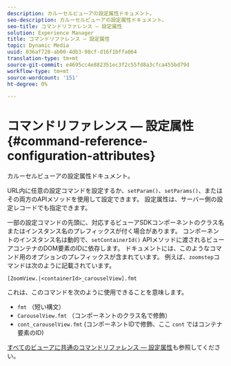 ```yaml
---
description: カルーセルビューアの設定属性ドキュメント。
seo-description: カルーセルビューアの設定属性ドキュメント。
seo-title: コマンドリファレンス — 設定属性
solution: Experience Manager
title: コマンドリファレンス — 設定属性
topic: Dynamic Media
uuid: 036af728-ab00-4db3-98cf-d16f1bffa064
translation-type: tm+mt
source-git-commit: e4695cc4e882351ec3f2c55fd8a3cfca455bd79d
workflow-type: tm+mt
source-wordcount: '151'
ht-degree: 0%

---
```



# コマンドリファレンス — 設定属性{#command-reference-configuration-attributes}

カルーセルビューアの設定属性ドキュメント。

URL内に任意の設定コマンドを設定するか、`setParam()`、`setParams()`、またはその両方のAPIメソッドを使用して設定できます。 設定属性は、サーバー側の設定レコードでも指定できます。

一部の設定コマンドの先頭に、対応するビューアSDKコンポーネントのクラス名またはインスタンス名のプレフィックスが付く場合があります。 コンポーネントのインスタンス名は動的で、`setContainerId()` APIメソッドに渡されるビューアコンテナのDOM要素のIDに依存します。 ドキュメントには、このようなコマンド用のオプションのプレフィックスが含まれています。 例えば、`zoomstep`コマンドは次のように記載されています。

`[ZoomView.|<containerId>_carouselView].fmt`

これは、このコマンドを次のように使用できることを意味します。

* `fmt` （短い構文）
* `CarouselView.fmt` （コンポーネントのクラス名で修飾）
* `cont_carouselView.fmt` (コンポーネントIDで修飾、ここ `cont` ではコンテナ要素のID)

[すべてのビューアに共通のコマンドリファレンス — 設定属性](../../../r-html5-viewer-20-cmdref-configattrib/r-html5-viewer-20-cmdref-configattrib.md#concept-850e0f2c49b949deb7cfbfd330d329bd)も参照してください。
